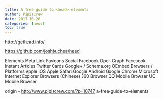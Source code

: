 ```yaml
---
title: A free guide to <head> elements
author: PipisCrew
date: 2017-10-28
categories: [news]
toc: true
---
```


http://gethead.info/

https://github.com/joshbuchea/head

Elements
Meta
Link
Favicons
Social
Facebook Open Graph
Facebook Instant Articles
Twitter Cards
Google+ / Schema.org
OEmbed
Browsers / Platforms
Apple iOS
Apple Safari
Google Android
Google Chrome
Microsoft Internet Explorer
Browsers (Chinese)
360 Browser
QQ Mobile Browser
UC Mobile Browser

origin - http://www.pipiscrew.com/?p=10747 a-free-guide-to-elements
